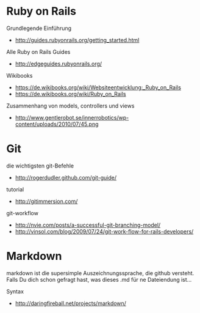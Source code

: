 Ruby on Rails
=============

Grundlegende Einführung
- http://guides.rubyonrails.org/getting_started.html

Alle Ruby on Rails Guides
- http://edgeguides.rubyonrails.org/

Wikibooks
- https://de.wikibooks.org/wiki/Websiteentwicklung:_Ruby_on_Rails
- https://de.wikibooks.org/wiki/Ruby_on_Rails

Zusammenhang von models, controllers und views
- http://www.gentlerobot.se/innerrobotics/wp-content/uploads/2010/07/45.png

Git
===

die wichtigsten git-Befehle
- http://rogerdudler.github.com/git-guide/

tutorial
- http://gitimmersion.com/

git-workflow
- http://nvie.com/posts/a-successful-git-branching-model/
- http://vinsol.com/blog/2009/07/24/git-work-flow-for-rails-developers/


Markdown
========

markdown ist die supersimple Auszeichnungssprache, die github versteht. Falls
Du dich schon gefragt hast, was dieses .md für ne Dateiendung ist…

Syntax
- http://daringfireball.net/projects/markdown/
